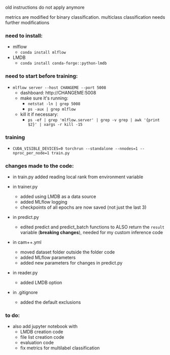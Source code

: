 old instructions do not apply anymore

metrics are modified for binary classification. multiclass classification needs further modifications

### need to install:

- mlflow
  - `conda install mlflow`
- LMDB
  - `conda install conda-forge::python-lmdb`

### need to start before training:

- `mlflow server --host CHANGEME --port 5008`
  - dashboard: http://CHANGEME:5008
  - make sure it's running:
    - `netstat -ln | grep 5008`
    - `ps -aux | grep mlflow`
  - kill it if necessary:
    - `ps -ef | grep 'mlflow.server' | grep -v grep | awk '{print $2}' | xargs -r kill -15`

### training

- `CUDA_VISIBLE_DEVICES=0 torchrun --standalone --nnodes=1 --nproc_per_node=1 train.py`

### changes made to the code:

- in train.py added reading local rank from environment variable

- in trainer.py

  - added using LMDB as a data source
  - added MLflow logging
  - checkpoints of all epochs are now saved (not just the last 3)

- in predict.py

  - edited predict and predict_batch functions to ALSO return the `result` variable (**breaking changes**), needed for my custom inference code

- in cam++.yml

  - moved dataset folder outside the folder code
  - added MLflow parameters
  - added new parameters for changes in predict.py

- in reader.py

  - added LMDB option

- in .gitignore

  - added the default exclusions

### to do:

- also add jupyter notebook with
  - LMDB creation code
  - file list creation code
  - evaluation code
  - fix metrics for multilabel classification
